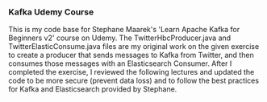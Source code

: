 ### Kafka Udemy Course

This is my code base for Stephane Maarek's 'Learn Apache Kafka for Beginners v2' course on Udemy.
The TwitterHbcProducer.java and TwitterElasticConsume.java files are my original work on the given 
exercise to create a producer that sends messages to Kafka from Twitter, and then 
consumes those messages with an Elasticsearch Consumer.
After I completed the exercise, I reviewed the  following lectures 
and updated the code to be more secure (prevent data loss) and to follow the best practices for Kafka
and Elasticsearch provided by Stephane.
